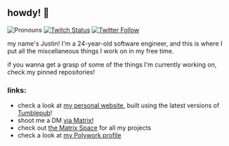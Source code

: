 ## howdy! 👋

![Pronouns](https://img.shields.io/static/v1?label=pronouns&message=he/him&color=lightgrey&style=flat-square) [![Twitch Status](https://img.shields.io/twitch/status/sand_head?color=9146FF&logo=twitch&logoColor=white&style=flat-square)](https://twitch.tv/sand_head) [![Twitter Follow](https://img.shields.io/twitter/follow/sand_head?color=1DA1F2&label=twitter&logo=twitter&logoColor=white&style=flat-square)](https://twitter.com/sand_head)

my name's Justin! I'm a 24-year-old software engineer, and this is where I put all the miscellaneous things I work on in my free time.

if you wanna get a grasp of some of the things I'm currently working on, check my pinned repositories!

### links:

* check a look at [my personal website](https://schweigert.dev), built using the latest versions of [Tumblepub](https://github.com/sand-head/Tumblepub)!
* shoot me a DM [via Matrix!](https://matrix.to/#/@justin:schweigert.dev)
* check out [the Matrix Space](https://matrix.to/#/#justins-projects:schweigert.dev) for all my projects
* check a look at [my Polywork profile](https://justin.schweigert.dev)

<!--
**sand-head/sand-head** is a ✨ _special_ ✨ repository because its `README.md` (this file) appears on your GitHub profile.

Here are some ideas to get you started:

- 🔭 I’m currently working on ...
- 🌱 I’m currently learning ...
- 👯 I’m looking to collaborate on ...
- 🤔 I’m looking for help with ...
- 💬 Ask me about ...
- 📫 How to reach me: ...
- 😄 Pronouns: ...
- ⚡ Fun fact: ...
-->
